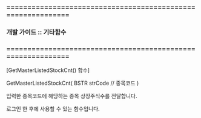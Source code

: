 ### ============================================================
### 개발 가이드 :: 기타함수
### ============================================================


[GetMasterListedStockCnt() 함수]

 GetMasterListedStockCnt(
 BSTR strCode  // 종목코드
 )

 입력한 종목코드에 해당하는 종목 상장주식수를 전달합니다.

 로그인 한 후에 사용할 수 있는 함수입니다.
